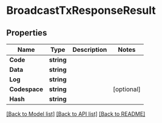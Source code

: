 # BroadcastTxResponseResult

## Properties

Name | Type | Description | Notes
------------ | ------------- | ------------- | -------------
**Code** | **string** |  | 
**Data** | **string** |  | 
**Log** | **string** |  | 
**Codespace** | **string** |  | [optional] 
**Hash** | **string** |  | 

[[Back to Model list]](../README.md#documentation-for-models) [[Back to API list]](../README.md#documentation-for-api-endpoints) [[Back to README]](../README.md)


